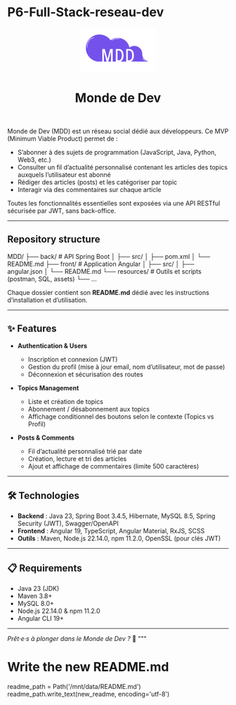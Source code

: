 # P6-Full-Stack-reseau-dev

<div style="text-align: center;">
<img src="front/src/assets/logo_p6.png" alt="Monde de Dev" height="100px" />
</div>

<h1 style="text-align: center;">Monde de Dev</h1>
<br>

Monde de Dev (MDD) est un réseau social dédié aux développeurs. Ce MVP (Minimum Viable Product) permet de :
- S’abonner à des sujets de programmation (JavaScript, Java, Python, Web3, etc.)
- Consulter un fil d’actualité personnalisé contenant les articles des topics auxquels l’utilisateur est abonné
- Rédiger des articles (posts) et les catégoriser par topic
- Interagir via des commentaires sur chaque article

Toutes les fonctionnalités essentielles sont exposées via une API RESTful sécurisée par JWT, sans back-office.

---

## Repository structure

MDD/
├── back/ # API Spring Boot
│ ├── src/
│ ├── pom.xml
│ └── README.md
├── front/ # Application Angular
│ ├── src/
│ ├── angular.json
│ └── README.md
└── resources/ # Outils et scripts (postman, SQL, assets)
└── ...


Chaque dossier contient son **README.md** dédié avec les instructions d’installation et d’utilisation.

---

## ✨ Features

- **Authentication & Users**
    - Inscription et connexion (JWT)
    - Gestion du profil (mise à jour email, nom d’utilisateur, mot de passe)
    - Déconnexion et sécurisation des routes

- **Topics Management**
    - Liste et création de topics
    - Abonnement / désabonnement aux topics
    - Affichage conditionnel des boutons selon le contexte (Topics vs Profil)

- **Posts & Comments**
    - Fil d’actualité personnalisé trié par date
    - Création, lecture et tri des articles
    - Ajout et affichage de commentaires (limite 500 caractères)

---

## 🛠 Technologies

- **Backend** : Java 23, Spring Boot 3.4.5, Hibernate, MySQL 8.5, Spring Security (JWT), Swagger/OpenAPI
- **Frontend** : Angular 19, TypeScript, Angular Material, RxJS, SCSS
- **Outils** : Maven, Node.js 22.14.0, npm 11.2.0, OpenSSL (pour clés JWT)

---

## 📋 Requirements

- Java 23 (JDK)
- Maven 3.8+
- MySQL 8.0+
- Node.js 22.14.0 & npm 11.2.0
- Angular CLI 19+

---

*Prêt·e·s à plonger dans le Monde de Dev ?* 🚀
"""

# Write the new README.md
readme_path = Path('/mnt/data/README.md')
readme_path.write_text(new_readme, encoding='utf-8')

